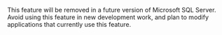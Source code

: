 This feature will be removed in a future version of Microsoft SQL Server. Avoid using this feature in new development work, and plan to modify applications that currently use this feature. 
